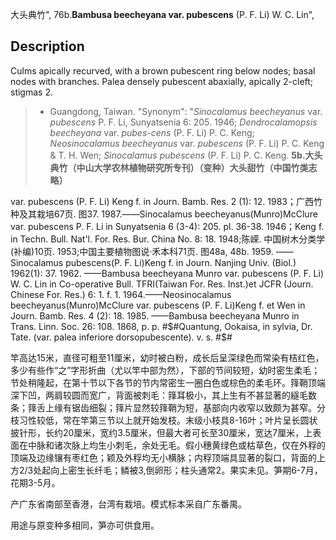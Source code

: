 大头典竹",
76b.**Bambusa beecheyana var. pubescens** (P. F. Li) W. C. Lin",

## Description
Culms apically recurved, with a brown pubescent ring below nodes; basal nodes with branches. Palea densely pubescent abaxially, apically 2-cleft; stigmas 2.

> * Guangdong, Taiwan.
  "Synonym": "*Sinocalamus beecheyanus* var. *pubescens* P. F. Li, Sunyatsenia 6: 205. 1946; *Dendrocalamopsis beecheyana* var. *pubes-cens* (P. F. Li) P. C. Keng; *Neosinocalamus beecheyanus* var. *pubescens* (P. F. Li) P. C. Keng &amp; T. H. Wen; *Sinocalamus pubescens* (P. F. Li) P. C. Keng.
**5b.大头典竹（中山大学农林植物研究所专刊）（变种）大头甜竹（中国竹类志略）**

var. pubescens (P. F. Li) Keng f. in Journ. Bamb. Res. 2 (1): 12. 1983；广西竹种及其栽培67页. 图37. 1987.——Sinocalamus beecheyanus(Munro)McClure var. pubescens P. F. Li in Sunyatsenia 6 (3-4): 205. pl. 36-38. 1946；Keng f. in Techn. Bull. Nat'l. For. Res. Bur. China No. 8: 18. 1948;陈嵘. 中国树木分类学(补编)10页. 1953;中国主要植物图说·禾本科71页. 图48a, 48b. 1959. ——Sinocalamus pubescens(P. F. Li)Keng f. in Journ. Nanjing Univ. (Biol.) 1962(1): 37. 1962. ——Bambusa beecheyana Munro var. pubescens (P. F. Li) W. C. Lin in Co-operative Bull. TFRI(Taiwan For. Res. Inst.)et JCFR (Journ. Chinese For. Res.) 6: 1. f. 1. 1964.——Neosinocalamus beecheyanus(Munro)McClure var. pubescens (P. F. Li)Keng f. et Wen in Journ. Bamb. Res. 4 (2): 18. 1985. ——Bambusa beecheyana Munro in Trans. Linn. Soc. 26: 108. 1868, p. p. #$#Quantung, Ookaisa, in sylvia, Dr. Tate. (var. palea inferiore dorsopubescente). v. s. #$#

竿高达15米，直径可粗至11厘米，幼时被白粉，成长后呈深绿色而常染有桔红色，多少有些作“之”字形折曲（尤以竿中部为然），下部的节间较短，幼时密生柔毛；节处稍隆起，在第十节以下各节的节内常密生一圈白色或棕色的柔毛环。箨鞘顶端深下凹，两肩较圆而宽广，背面被刺毛：箨耳极小，其上生有不甚显著的繸毛数条；箨舌上缘有锯齿细裂；箨片显然较箨鞘为短，基部向内收窄以致颇为甚窄。分枝习性较低，常在竿第三节以上就开始发枝。末级小枝具8-16叶；叶片呈长圆状披针形，长约20厘米，宽约3.5厘米，但最大者可长至30厘米，宽达7厘米，上表面在中脉和诸次脉上均生小刺毛，余处无毛。假小穗黄绿色或枯草色，仅在外稃的顶端及边缘镶有枣红色；颖及外稃均无小横脉；内稃顶端具显著的裂口，背面的上方2/3处起向上密生长纤毛；鳞被3,倒卵形；柱头通常2。果实未见。笋期6-7月，花期3-5月。

产广东省南部至香港，台湾有栽培。模式标本采自广东番禺。

用途与原变种多相同，笋亦可供食用。
